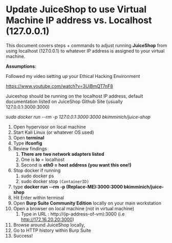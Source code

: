 # Update JuiceShop to use Virtual Machine IP address vs. Localhost (127.0.0.1)

This document covers steps + commands to adjust running **JuiceShop** from using localhost (127.0.0.1) to whatever IP address is assigned to your virtual machine.

**Assumptions**:

Followed my video setting up your Ethical Hacking Environment

https://www.youtube.com/watch?v=3UiBmQT7nF8

Juiceshop should be running on the localhost IP address, default documentation listed on JuiceShop Github Site (usually 127.0.0.1:3000:3000)

*sudo docker run --rm -p 127.0.0.1:3000:3000 bkimminich/juice-shop*

1) Open hypervisor on local machine
2) Start Kali Linux (or whatever OS used)
3) Open **terminal**
4) Type **ifconfig**
5) Review findings
   1) **There are two network adapters listed**
   2) One is **lo** = localhost
   3) Second is **eth0 = host address (you want this one!)**
6) Stop docker if running
   1) sudo docker ps
   2) sudo docker stop `(ContainerID)`
7) type **docker run --rm -p (Replace-ME):3000:3000 bkimminich/juice-shop**
8) Hit Enter within terminal
9) Open **Burp Suite Community Edition** locally on your main workstation
10) Open a browser on local machine (not in virtual machine)
    1) Type in URL : http://(ip-address-of-vm):3000 (i.e http://172.16.20.20:3000)
11) Browse around JuiceShop locally,
12) Go to HTTP history within Burp Suite
13) Success!
